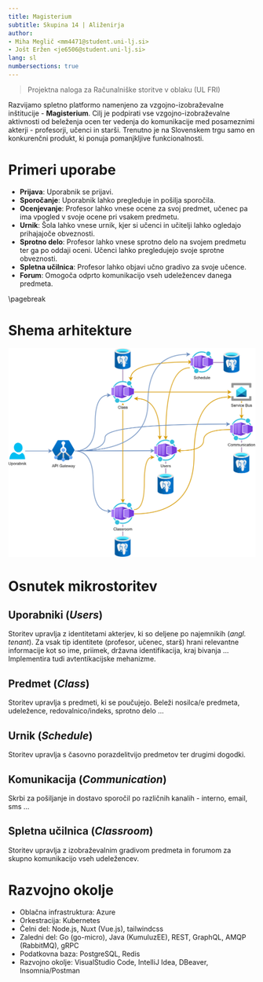 ```yaml
---
title: Magisterium
subtitle: Skupina 14 | Aliženirja
author:
- Miha Meglič <mm4471@student.uni-lj.si>
- Jošt Eržen <je6506@student.uni-lj.si>
lang: sl
numbersections: true
---
```


> Projektna naloga za Računalniške storitve v oblaku (UL FRI)

Razvijamo spletno platformo namenjeno za vzgojno-izobraževalne inštitucije - **Magisterium**.
Cilj je podpirati vse vzgojno-izobraževalne aktivnosti od beleženja ocen ter vedenja do komunikacije med posameznimi akterji - profesorji, učenci in starši.
Trenutno je na Slovenskem trgu samo en konkurenčni produkt, ki ponuja pomanjkljive funkcionalnosti.

# Primeri uporabe

- **Prijava**: Uporabnik se prijavi.
- **Sporočanje**: Uporabnik lahko pregleduje in pošilja sporočila.
- **Ocenjevanje**: Profesor lahko vnese ocene za svoj predmet, učenec pa ima vpogled v svoje ocene pri vsakem predmetu.
- **Urnik**: Šola lahko vnese urnik, kjer si učenci in učitelji lahko ogledajo prihajajoče obveznosti.
- **Sprotno delo**: Profesor lahko vnese sprotno delo na svojem predmetu ter ga po oddaji oceni. Učenci lahko pregledujejo svoje sprotne obveznosti.
- **Spletna učilnica**: Profesor lahko objavi učno gradivo za svoje učence.
- **Forum**: Omogoča odprto komunikacijo vseh udeležencev danega predmeta.

\pagebreak

# Shema arhitekture

![Shema arhitekture](docs/resources/Architecture.png)

# Osnutek mikrostoritev

## Uporabniki (*Users*)

Storitev upravlja z identitetami akterjev, ki so deljene po najemnikih (*angl. tenant*).
Za vsak tip identitete (profesor, učenec, starš) hrani relevantne informacije kot so ime, priimek, državna identifikacija, kraj bivanja ...
Implementira tudi avtentikacijske mehanizme.

## Predmet (*Class*)

Storitev upravlja s predmeti, ki se poučujejo.
Beleži nosilca/e predmeta, udeležence, redovalnico/indeks, sprotno delo ...

## Urnik (*Schedule*)

Storitev upravlja s časovno porazdelitvijo predmetov ter drugimi dogodki.

## Komunikacija (*Communication*)

Skrbi za pošiljanje in dostavo sporočil po različnih kanalih - interno, email, sms ...

## Spletna učilnica (*Classroom*)

Storitev upravlja z izobraževalnim gradivom predmeta in forumom za skupno komunikacijo vseh udeležencev.

# Razvojno okolje

- Oblačna infrastruktura: Azure
- Orkestracija: Kubernetes
- Čelni del: Node.js, Nuxt (Vue.js), tailwindcss
- Zaledni del: Go (go-micro), Java (KumuluzEE), REST, GraphQL, AMQP (RabbitMQ), gRPC
- Podatkovna baza: PostgreSQL, Redis
- Razvojno okolje: VisualStudio Code, IntelliJ Idea, DBeaver, Insomnia/Postman

